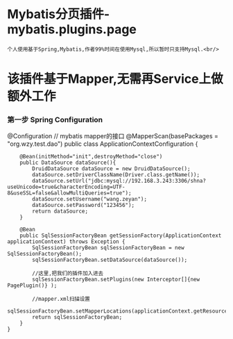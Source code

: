 # Mybatis分页插件-mybatis.plugins.page

	个人使用基于Spring,Mybatis,作者99%时间在使用Mysql,所以暂时只支持Mysql.<br/>
	
# 该插件基于Mapper,无需再Service上做额外工作

### 第一步 Spring Configuration
   @Configuration
// mybatis mapper的接口
	@MapperScan(basePackages = "org.wzy.test.dao")
	public class ApplicationContextConfiguration {

		@Bean(initMethod="init",destroyMethod="close")
		public DataSource dataSource(){
			DruidDataSource dataSource = new DruidDataSource();
			dataSource.setDriverClassName(Driver.class.getName());
			dataSource.setUrl("jdbc:mysql://192.168.3.243:3306/shna?useUnicode=true&characterEncoding=UTF-8&useSSL=false&allowMultiQueries=true");
			dataSource.setUsername("wang.zeyan");
			dataSource.setPassword("123456");
			return dataSource;
		}
		
		@Bean
		public SqlSessionFactoryBean getSessionFactory(ApplicationContext applicationContext) throws Exception {
			SqlSessionFactoryBean sqlSessionFactoryBean = new SqlSessionFactoryBean();
			sqlSessionFactoryBean.setDataSource(dataSource());
			
			//这里,把我们的插件加入进去
			sqlSessionFactoryBean.setPlugins(new Interceptor[]{new PagePlugin()} );
			
			//mapper.xml扫描设置
			sqlSessionFactoryBean.setMapperLocations(applicationContext.getResources(ResourcePatternResolver.CLASSPATH_ALL_URL_PREFIX+"org/wzy/test/mapper/*.xml"));
			return sqlSessionFactoryBean;
		}
	}
###

	
